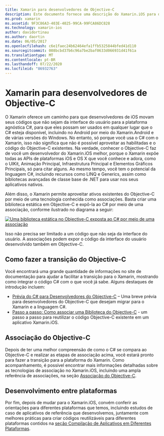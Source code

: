 ```yaml
---
title: Xamarin para desenvolvedores de Objective-C
description: Este documento fornece uma descrição do Xamarin.iOS para desenvolvedores do Objective-C. Ele tem links para guias que descrevem como fazer a transição para o C# partindo do Objective-C, como associar uma biblioteca do Objective-C para uso em C# e como criar um aplicativo móvel multiplataforma.
ms.prod: xamarin
ms.assetid: 9F3C86A3-403E-4025-99CA-99FCA86DC828
ms.technology: xamarin-ios
author: davidortinau
ms.author: daortin
ms.date: 06/05/2017
ms.openlocfilehash: c6e1faec24b62464efa1ffb5325844bfed41d110
ms.sourcegitcommit: 008bcbd37b6c96a7be2baf0633d066931d41f61a
ms.translationtype: MT
ms.contentlocale: pt-BR
ms.lasthandoff: 07/22/2020
ms.locfileid: "86932763"
---
```

# <a name="xamarin-for-objective-c-developers"></a>Xamarin para desenvolvedores de Objective-C

O Xamarin oferece um caminho para que desenvolvedores de iOS movam seus códigos que não sejam da interface do usuário para a plataforma agnóstica C#, para que eles possam ser usados em qualquer lugar que o C# esteja disponível, incluindo no Android por meio do Xamarin.Android e de várias versões do Windows. No entanto, só porque você usa o C# com o Xamarin, isso não significa que não é possível aproveitar as habilitadas e o código do Objective-C existentes. Na verdade, conhecer o Objective-C faz de você um desenvolvedor do Xamarin.iOS melhor, porque o Xamarin expõe todas as APIs de plataformas iOS e OS X que você conhece e adora, como o UIKit, Animação Principal, Infraestrutura Principal e Elementos Gráficos Principais, só para citar alguns. Ao mesmo tempo, você tem o potencial da linguagem C#, incluindo recursos como LINQ e Generics, assim como bibliotecas avançadas de classe base de .NET para usar nos seus aplicativos nativos.

Além disso, o Xamarin permite aproveitar ativos existentes do Objective-C por meio de uma tecnologia conhecida como associações. Basta criar uma biblioteca estática em Objective-C e expô-la ao C# por meio de uma associação, conforme ilustrado no diagrama a seguir:

 [![Uma biblioteca estática no Objective-C exposta ao C# por meio de uma associação](images/01-bindings.png)](images/01-bindings.png#lightbox)

Isso não precisa ser limitado a um código que não seja da interface do usuário. A associações podem expor o código da interface do usuário desenvolvido também em Objective-C.

## <a name="transitioning-from-objective-c"></a>Como fazer a transição do Objective-C

Você encontrará uma grande quantidade de informações no site de documentação para ajudar a facilitar a transição para o Xamarin, mostrando como integrar o código C# com o que você já sabe. Alguns destaques de introdução incluem:

- [Prévia do C# para Desenvolvedores do Objective-C](primer.md) – Uma breve prévia para desenvolvedores do Objective-C que desejam migrar para o Xamarin e a linguagem C#. 
- [Passo a passo: Como associar uma Biblioteca do Objective-C](~/ios/platform/binding-objective-c/walkthrough.md) - um passo a passo para reutilizar o código Objective-C existente em um aplicativo Xamarin.iOS. 

## <a name="binding-objective-c"></a>Associação do Objective-C

Depois de ter uma melhor compreensão de como o C# se compara ao Objective-C e realizar as etapas de associação acima, você estará pronto para fazer a transição para a plataforma do Xamarin. Como acompanhamento, é possível encontrar mais informações detalhadas sobre as tecnologias de associação no Xamarin.iOS, incluindo uma ampla referência de associações, na seção [Associação do Objective-C](~/ios/platform/binding-objective-c/index.md).

## <a name="cross-platform-development"></a>Desenvolvimento entre plataformas

Por fim, depois de mudar para o Xamarin.iOS, convém conferir as orientações para diferentes plataformas que temos, incluindo estudos de caso de aplicativos de referência que desenvolvemos, juntamente com melhores práticas para criar códigos reutilizáveis para diferentes plataformas contidos na [seção Compilação de Aplicativos em Diferentes Plataformas](~/cross-platform/app-fundamentals/building-cross-platform-applications/index.md).
